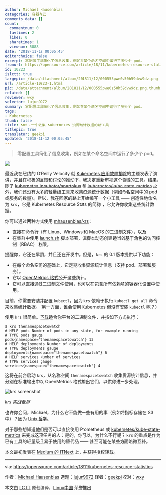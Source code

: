 ```yaml
---
author: Michael Hausenblas
categories: 容器与云
comments_data: []
count:
  commentnum: 0
  favtimes: 2
  likes: 0
  sharetimes: 1
  viewnum: 5888
date: '2018-11-12 00:05:45'
editorchoice: false
excerpt: 零配置工具简化了信息收集，例如在某个命名空间中运行了多少个 pod。
fromurl: https://opensource.com/article/18/11/kubernetes-resource-statistics
id: 10223
islctt: true
largepic: /data/attachment/album/201811/12/000555pwe0z50h59dvw9dz.png
url: /article-10223-1.html
pic: /data/attachment/album/201811/12/000555pwe0z50h59dvw9dz.png.thumb.jpg
related: []
reviewer: wxy
selector: lujun9972
summary: 零配置工具简化了信息收集，例如在某个命名空间中运行了多少个 pod。
tags:
- Kubernetes
thumb: false
title: KRS：一个收集 Kubernetes 资源统计数据的新工具
titlepic: true
translator: geekpi
updated: '2018-11-12 00:05:45'
---
```



> 
> 零配置工具简化了信息收集，例如在某个命名空间中运行了多少个 pod。
> 
> 
> 


![](/data/attachment/album/201811/12/000555pwe0z50h59dvw9dz.png)


最近我在纽约的 O'Reilly Velocity 就 [Kubernetes 应用故障排除](http://troubleshooting.kubernetes.sh/)的主题发表了演讲，并且在积极的反馈和讨论的推动下，我决定重新审视这个领域的工具。结果，除了 [kubernetes-incubator/spartakus](https://github.com/kubernetes-incubator/spartakus) 和 [kubernetes/kube-state-metrics](https://github.com/kubernetes/kube-state-metrics) 之外，我们还没有太多的轻量级工具来收集资源统计数据（例如命名空间中的 pod 或服务的数量）。所以，我在回家的路上开始编写一个小工具 —— 创造性地命名为 `krs`，它是 Kubernetes Resource Stats 的简称 ，它允许你收集这些统计数据。


你可以通过两种方式使用 [mhausenblas/krs](https://github.com/mhausenblas/krs)：


* 直接在命令行（有 Linux、Windows 和 MacOS 的二进制文件），以及
* 在集群中使用 [launch.sh](https://github.com/mhausenblas/krs/blob/master/launch.sh) 脚本部署，该脚本动态创建适当的基于角色的访问控制（RBAC） 权限。


提醒你，它还在早期，并且还在开发中。但是，`krs` 的 0.1 版本提供以下功能：


* 在每个命名空间的基础上，它定期收集资源统计信息（支持 pod、部署和服务）。
* 它以 [OpenMetrics 格式](https://openmetrics.io/)公开这些统计。
* 它可以直接通过二进制文件使用，也可以在包含所有依赖项的容器化设置中使用。


目前，你需要安装并配置 `kubectl`，因为 `krs` 依赖于执行 `kubectl get all` 命令来收集统计数据。（另一方面，谁会使用 Kubernetes 但没有安装 `kubectl` 呢？）


使用 `krs` 很简单。[下载](https://github.com/mhausenblas/krs/releases)适合你平台的二进制文件，并按如下方式执行：



```
$ krs thenamespacetowatch
# HELP pods Number of pods in any state, for example running
# TYPE pods gauge
pods{namespace="thenamespacetowatch"} 13
# HELP deployments Number of deployments
# TYPE deployments gauge
deployments{namespace="thenamespacetowatch"} 6
# HELP services Number of services
# TYPE services gauge
services{namespace="thenamespacetowatch"} 4
```

这将在前台启动 `krs`，从名称空间 `thenamespacetowatch` 收集资源统计信息，并分别在标准输出中以 OpenMetrics 格式输出它们，以供你进一步处理。


![krs screenshot](/data/attachment/album/201811/12/000559vp6rz5relslrupll.png "krs screenshot")


*krs 实战截屏*


也许你会问，Michael，为什么它不能做一些有用的事（例如将指标存储在 S3 中）？因为 [Unix 哲学](http://harmful.cat-v.org/cat-v/)。


对于那些想知道他们是否可以直接使用 Prometheus 或 [kubernetes/kube-state-metrics](https://github.com/kubernetes/kube-state-metrics) 来完成这项任务的人：是的，你可以，为什么不行呢？ `krs` 的重点是作为已有工具的轻量级且易于使用的替代品 —— 甚至可能在某些方面略微互补。


本文最初发表在 [Medium 的 ITNext](https://itnext.io/kubernetes-resource-statistics-e8247f92b45c) 上，并获得授权转载。




---


via: <https://opensource.com/article/18/11/kubernetes-resource-statistics>


作者：[Michael Hausenblas](https://opensource.com/users/mhausenblas) 选题：[lujun9972](https://github.com/lujun9972) 译者：[geekpi](https://github.com/geekpi) 校对：[wxy](https://github.com/wxy)


本文由 [LCTT](https://github.com/LCTT/TranslateProject) 原创编译，[Linux中国](https://linux.cn/) 荣誉推出
